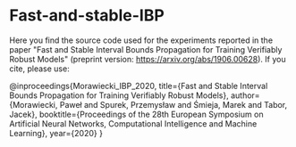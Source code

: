# Fast-and-stable-IBP
Here you find the source code used for the experiments reported in the paper "Fast and Stable Interval Bounds Propagation for Training Verifiably Robust Models" (preprint version: https://arxiv.org/abs/1906.00628). If you cite, please use:

@inproceedings{Morawiecki_IBP_2020,
  title={Fast and Stable Interval Bounds Propagation for Training Verifiably Robust Models},
  author={Morawiecki, Paweł and Spurek, Przemysław and Śmieja, Marek and Tabor, Jacek},
  booktitle={Proceedings of the 28th European Symposium on Artificial Neural Networks, Computational Intelligence and Machine  
  Learning},
  year={2020}
}
